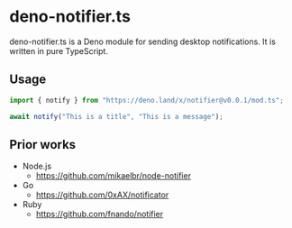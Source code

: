 # deno-notifier.ts

deno-notifier.ts is a Deno module for sending desktop notifications. It is
written in pure TypeScript.

## Usage

```typescript
import { notify } from "https://deno.land/x/notifier@v0.0.1/mod.ts";

await notify("This is a title", "This is a message");
```

## Prior works

- Node.js
  - https://github.com/mikaelbr/node-notifier
- Go
  - https://github.com/0xAX/notificator
- Ruby
  - https://github.com/fnando/notifier
